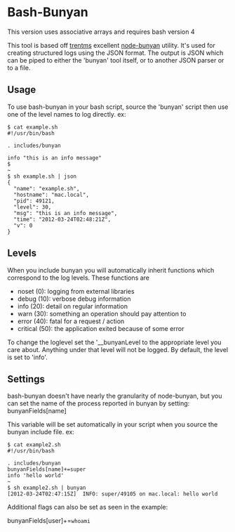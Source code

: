 # Bash-Bunyan
This version uses associative arrays and requires bash version 4

This tool is based off [trentms](http://github.com/trentm) excellent [node-bunyan](https://github.com/trentm/node-bunyan) utility. It's used for
creating structured logs using the JSON format. The output is JSON which can be
piped to either the 'bunyan' tool itself, or to another JSON parser or to a
file.

## Usage

To use bash-bunyan in your bash script, source the 'bunyan' script then use one
of the level names to log directly.
ex:

    $ cat example.sh
    #!/usr/bin/bash
    
    . includes/bunyan

    info "this is an info message"
    $
    ~
    $ sh example.sh | json 
    {
      "name": "example.sh",
      "hostname": "mac.local",
      "pid": 49121,
      "level": 30,
      "msg": "this is an info message",
      "time": "2012-03-24T02:48:21Z",
      "v": 0
    }

## Levels

When you include bunyan you will automatically inherit functions which
correspond to the log levels. These functions are

 * noset (0): logging from external libraries
 * debug (10): verbose debug information
 * info  (20): detail on regular information
 * warn  (30): something an operation should pay attention to
 * error (40): fatal for a request / action
 * critical (50): the application exited because of some error

To change the loglevel set the '\_\_bunyanLevel to the appropriate level you
care about. Anything under that level will not be logged. By default, the level
is set to 'info'.

## Settings

bash-bunyan doesn't have nearly the granularity of node-bunyan, but you can set
the name of the process reported in bunyan by setting:
bunyanFields[name] 

This variable will be set automatically in your script when you source
the bunyan include file.
ex:

    $ cat example2.sh
    #!/usr/bin/bash

    . includes/bunyan
    bunyanFields[name]+=super
    info 'hello world'
    ~
    $ sh example2.sh | bunyan
    [2012-03-24T02:47:15Z]  INFO: super/49105 on mac.local: hello world
    
Additional flags can also be set as seen in the example:

bunyanFields[user]+=`whoami`
